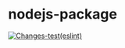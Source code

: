 # nodejs-package

[![Changes-test(eslint)](https://github.com/AlexanderAverin/nodejs-package/actions/workflows/Changes-test.yaml/badge.svg)](https://github.com/AlexanderAverin/nodejs-package/actions/workflows/Changes-test.yaml)

